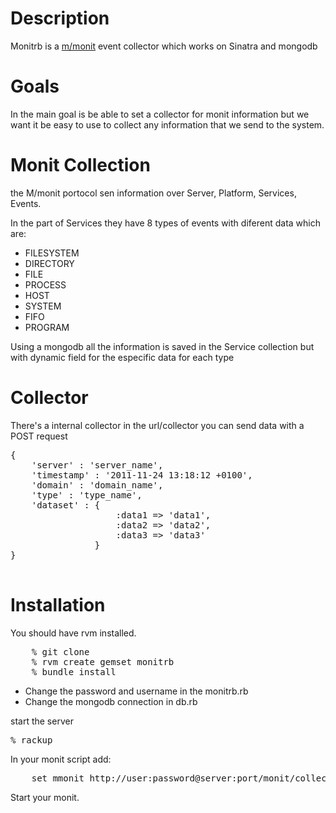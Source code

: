 Description
===========

Monitrb is a [m/monit](http://mmonit.com/monit/) event collector which works on Sinatra and mongodb

Goals
=====

In the main goal is be able to set a collector for monit information but we want it be easy to use to 
collect any information that we send to the system.

Monit Collection
================

the M/monit portocol sen information over Server, Platform, Services, Events.

In the part of Services they have 8 types of events with diferent data which are:

- FILESYSTEM
- DIRECTORY 
- FILE      
- PROCESS   
- HOST      
- SYSTEM    
- FIFO      
- PROGRAM   

Using a mongodb all the information is saved in the Service collection but with dynamic field for 
the especific data for each type


Collector
=========

There's a internal collector  in the url/collector you can send data with a POST request

<pre>
{ 
	'server' : 'server_name',
  	'timestamp' : '2011-11-24 13:18:12 +0100',
  	'domain' : 'domain_name',
  	'type' : 'type_name',
	'dataset' : { 
					:data1 => 'data1', 
					:data2 => 'data2', 
					:data3 => 'data3' 
				}
}

</pre>


Installation
============

You should have rvm installed.

<pre>
	% git clone 
	% rvm create gemset monitrb
	% bundle install
</pre>

- Change the password and username in the monitrb.rb
- Change the mongodb connection in db.rb

start the server
<pre>
% rackup
</pre>

In your monit script add:

<pre>
	set mmonit http://user:password@server:port/monit/collector
</pre>

Start your monit.


